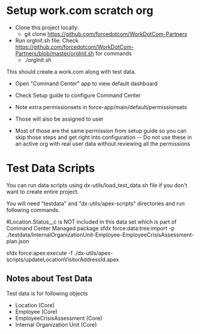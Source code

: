 # Setup work.com scratch org

- Clone this project locally: 
  - git clone https://github.com/forcedotcom/WorkDotCom-Partners
- Run orgInit.sh file: Check https://github.com/forcedotcom/WorkDotCom-Partners/blob/master/orgInit.sh for commands
  - ./orgInit.sh


This should create a work.com along with test data.

- Open "Command Center" app to view default dashboard
- Check Setup guide to configure Command Center


- Note extra permissionsets in force-app/main/default/permissionsets
- Those will also be assigned to user
- Most of those are the same permission from setup guide so you can skip those steps and get right into configuration
-- Do not use these in an active org with real user data without reviewing all the permissions


# Test Data Scripts

You can run data scripts using dx-utils/load_test_data.sh file if you don't want to create entire project.

You will need "testdata" and "dx-utils/apex-scripts" directories and run following commands.

#Location.Status__c is NOT included in this data set which is part of Command Center Managed package
sfdx force:data:tree:import -p ./testdata/InternalOrganizationUnit-Employee-EmployeeCrisisAssessment-plan.json

sfdx force:apex:execute -f ./dx-utils/apex-scripts/updateLocationVisitorAddressId.apex


## Notes about Test Data

Test data is for following objects
- Location (Core)
- Employee (Core)
- EmployeeCrisisAssessment (Core)
- Internal Organization Unit (Core)
